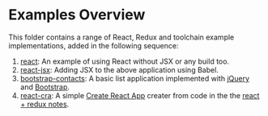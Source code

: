 # Examples Overview

This folder contains a range of React, Redux and toolchain example implementations, added in the following sequence:

1. [react](react): An example of using React without JSX or any build too.
2. [react-jsx](react-jsx): Adding JSX to the above application using Babel.
3. [bootstrap-contacts](bootstrap-contacts): A basic list application implemented with [jQuery](https://jquery.com/) and [Bootstrap](https://getbootstrap).
4. [react-cra](react-cra): A simple [Create React App](https://create-react-app.dev/) creater from code in the the [react + redux notes](../notes/react-redux.md).
